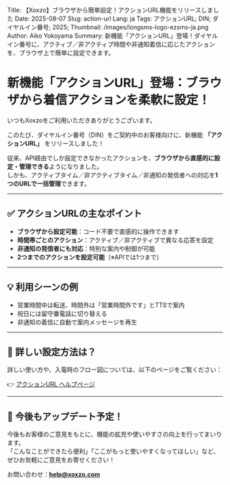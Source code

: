 Title: 【Xoxzo】ブラウザから簡単設定！アクションURL機能をリリースしました
Date: 2025-08-07
Slug: action-url
Lang: ja
Tags: アクションURL; DIN; ダイヤルイン番号; 2025;
Thumbnail: /images/longsms-logo-ezsms-ja.png
Author: Aiko Yokoyama
Summary: 新機能「アクションURL」登場！ダイヤルイン番号に、アクティブ／非アクティブ時間や非通知着信に応じたアクションを、ブラウザ上で簡単に設定できます。


# 新機能「アクションURL」登場：ブラウザから着信アクションを柔軟に設定！

いつもXoxzoをご利用いただきありがとうございます。

このたび、ダイヤルイン番号（DIN）をご契約中のお客様向けに、新機能 **「アクションURL」** をリリースしました！

従来、API経由でしか設定できなかったアクションを、**ブラウザから直感的に設定・管理できる**ようになりました。  
しかも、アクティブタイム／非アクティブタイム／非通知の発信者への対応を**1つのURLで一括管理**できます。

---

## ✅ アクションURLの主なポイント

- **ブラウザから設定可能**：コード不要で直感的に操作できます  
- **時間帯ごとのアクション**：アクティブ／非アクティブで異なる応答を設定  
- **非通知の発信者にも対応**：特別な案内や制御が可能  
- **2つまでのアクションを設定可能**（※APIでは1つまで）

---

## 💡 利用シーンの例

- 営業時間中は転送、時間外は「営業時間外です」とTTSで案内  
- 祝日には留守番電話に切り替える  
- 非通知の着信に自動で案内メッセージを再生

---

## 🧭 詳しい設定方法は？

詳しい使い方や、入電時のフロー図については、以下のページをご覧ください：

👉 [アクションURL ヘルプページ](https://help.xoxzo.com/ja/xoxzo-cloud-telephony/voice-api/articles/action-url/)

---

## 📢 今後もアップデート予定！

今後もお客様のご意見をもとに、機能の拡充や使いやすさの向上を行ってまいります。  
「こんなことができたら便利」「ここがもっと使いやすくなってほしい」など、ぜひお気軽にご意見をお寄せください！

お問い合わせ：**help@xoxzo.com**
